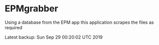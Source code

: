 # EPMgrabber
Using a database from the EPM app this application scrapes the files as required


Latest backup: Sun Sep 29 00:20:02 UTC 2019
